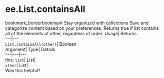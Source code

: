  
#  ee.List.containsAll
bookmark_borderbookmark Stay organized with collections  Save and categorize content based on your preferences.
Returns true if list contains all of the elements of other, regardless of order. 
Usage| Returns  
---|---  
`List.containsAll(other)`| Boolean  
Argument| Type| Details  
---|---|---  
this: `list`| List|   
`other`| List|   
Was this helpful?
